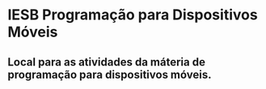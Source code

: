 # IESB Programação para Dispositivos Móveis

## Local para as atividades da máteria de programação para dispositivos móveis.
